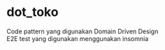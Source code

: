 # dot_toko
Code pattern yang digunakan Domain Driven Design<br>
E2E test yang digunakan menggunakan insomnia
